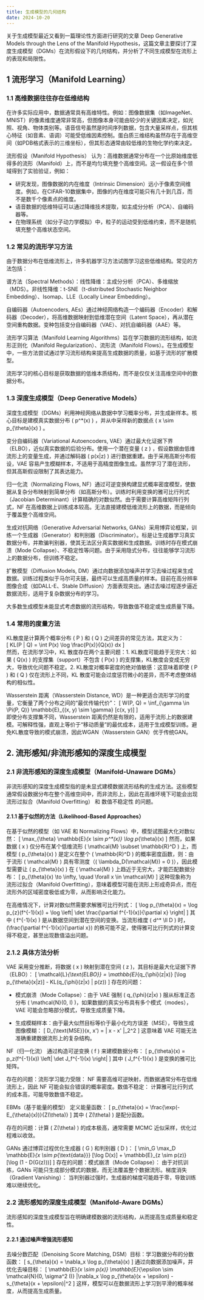 ```yaml
---
title: 生成模型的几何结构
date: 2024-10-20
---
```


关于生成模型最近又看到一篇理论性方面进行研究的文章 Deep Generative Models through the Lens of the Manifold Hypothesis，这篇文章主要探讨了深度生成模型（DGMs）在流形假设下的几何结构，并分析了不同生成模型在流形上的表现和局限性。

## 1 流形学习（Manifold Learning）

### 1.1 高维数据往往存在低维结构  

在许多实际应用中，数据通常具有高维特性。例如：图像数据集（如ImageNet、MNIST）的像素维度通常非常高，但图像本身可能由较少的关键因素决定，如光照、视角、物体类别等。语音信号虽然是时间序列数据，包含大量采样点，但其核心特征（如音素、语调）可能受低维因素控制。蛋白质三维结构虽然存在于高维空间（如PDB格式表示的三维坐标），但其形态通常由较低维的生物化学约束决定。  

流形假设（Manifold Hypothesis） 认为：高维数据通常分布在一个比原始维度低得多的流形（Manifold）上，而不是均匀填充整个高维空间。这一假设在多个领域得到了实验验证，例如：  

- 研究发现，图像数据的内在维度（Intrinsic Dimension）远小于像素空间维度。例如，在CIFAR-10数据集中，图像的内在维度可能只有几十到几百，而不是数千个像素点的维度。  
- 语音数据的低维特征可以通过降维技术提取，如主成分分析（PCA）、自编码器等。  
- 在物理系统（如分子动力学模拟）中，粒子的运动受到低维约束，而不是随机填充整个高维状态空间。  

### 1.2 常见的流形学习方法  

由于数据分布在低维流形上，许多机器学习方法试图学习这些低维结构。常见的方法包括：  

谱方法（Spectral Methods）：线性降维：主成分分析（PCA）、多维缩放（MDS）。非线性降维：t-SNE（t-distributed Stochastic Neighbor Embedding）、Isomap、LLE（Locally Linear Embedding）。  

自编码器（Autoencoders, AEs）通过神经网络构造一个编码器（Encoder）和解码器（Decoder），将高维数据映射到低维潜在空间（Latent Space），再从潜在空间重构数据。变种包括变分自编码器（VAE）、对抗自编码器（AAE）等。  

流形学习算法（Manifold Learning Algorithms）旨在学习数据的流形结构，如流形正则化（Manifold Regularization）、流形流（Manifold Flows）。在生成模型中，一些方法尝试通过学习流形结构来提高生成数据的质量，如基于流形的扩散模型。  

流形学习的核心目标是获取数据的低维本质结构，而不是仅仅关注高维空间中的数据分布。  

### 1.3 深度生成模型（Deep Generative Models）  

深度生成模型（DGMs）利用神经网络从数据中学习概率分布，并生成新样本。核心目标是建模真实数据分布 \( p^*(x) \) ，并从中采样新的数据点 \( x \sim p_{\theta}(x) \) 。  

变分自编码器（Variational Autoencoders, VAE）通过最大化证据下界（ELBO），近似真实数据的后验分布。使用一个潜在变量 \( z \) ，假设数据由低维流形上的变量生成，并通过解码器 \( p(x|z) \) 进行数据重建。由于采用高斯分布假设，VAE 容易产生模糊样本，不适用于高精度图像生成。虽然学习了潜在流形，但其高斯假设限制了其表达能力。

归一化流（Normalizing Flows, NF）通过可逆变换构建显式概率密度模型，使数据从复杂分布映射到简单分布（如高斯分布）。训练时利用变换的雅可比行列式（Jacobian Determinant）计算精确的对数似然。由于需要计算高维矩阵行列式，NF 在高维数据上训练成本较高。无法直接建模低维流形上的数据，而是倾向于覆盖整个高维空间。  

生成对抗网络（Generative Adversarial Networks, GANs）采用博弈论框架，训练一个生成器（Generator）和判别器（Discriminator）。标是让生成器学习真实数据分布，并欺骗判别器，使其无法区分真实数据和生成数据。训练时存在模式崩溃（Mode Collapse）、不稳定性等问题。由于采用隐式分布，往往能够学习流形上的数据分布，但训练不稳定。

扩散模型（Diffusion Models, DM）通过向数据添加噪声并学习去噪过程来生成数据。训练过程类似于马尔可夫链，最终可以生成高质量的样本。目前在高分辨率图像合成（如DALL-E、Stable Diffusion）方面表现突出。通过去噪过程逐步逼近数据流形，适用于复杂数据分布的学习。

大多数生成模型未能显式考虑数据的流形结构，导致数值不稳定或生成质量下降。  

### 1.4 常用的度量方法  

KL散度是计算两个概率分布 \( P \) 和 \( Q \) 之间差异的常见方法，其定义为：  
\[
KL(P \| Q) = \int P(x) \log \frac{P(x)}{Q(x)} dx
\]  
然而，在流形学习中，KL 散度存在两个主要问题：1. KL散度可能趋于无穷大：如果 \( Q(x) \) 的支撑集（support）不包含 \( P(x) \) 的支撑集，KL散度会变成无穷大，导致优化问题不稳定。2. KL散度对概率密度的绝对值敏感：这意味着即使 \( P \) 和 \( Q \) 仅在流形上不同，KL 散度可能会过度惩罚微小的差异，而不考虑整体结构的相似性。  

Wasserstein 距离（Wasserstein Distance, WD）是一种更适合流形学习的度量，它衡量了两个分布之间的“最优传输代价”：
\[
W(P, Q) = \inf_{\gamma \in \Pi(P, Q)} \mathbb{E}_{(x, y) \sim \gamma} [c(x, y)]
\]  
即使分布支撑集不同，Wasserstein 距离仍然是有限的，适用于流形上的数据建模。可解释性强，直观上等价于“移动质量”的最优成本，适用于生成模型训练。避免KL散度导致的模式崩溃，因此WGAN（Wasserstein GAN）优于传统GAN。  

## 2. 流形感知/非流形感知的深度生成模型

### 2.1 非流形感知的深度生成模型（Manifold-Unaware DGMs）

非流形感知的深度生成模型指的是未显式建模数据流形结构的生成方法。这些模型通常假设数据分布在整个高维空间中，而非流形上，因此在高维环境下可能会出现流形过拟合（Manifold Overfitting） 和 数值不稳定性 的问题。

#### 2.1.1 基于似然的方法（Likelihood-Based Approaches）

在基于似然的模型（如 VAE 和 Normalizing Flows）中，模型试图最大化对数似然：
\[
\max_{\theta} \mathbb{E}_{x \sim p^*(x)} \log p_{\theta}(x)
\]
然而，如果数据 \( x \) 仅分布在某个低维流形 \( \mathcal{M} \subset \mathbb{R}^D \) 上，而模型 \( p_{\theta}(x) \) 是定义在整个 \( \mathbb{R}^D \) 的概率密度函数，则：由于流形 \( \mathcal{M} \) 具有零测度（\( \lambda_D(\mathcal{M}) = 0 \)），因此模型需要让 \( p_{\theta}(x) \) 在 \( \mathcal{M} \) 上趋近于无穷大，才能匹配数据分布：
  \[
  p_{\theta}(x) \to \infty, \quad \forall x \in \mathcal{M}
  \]
这种现象称为 流形过拟合（Manifold Overfitting），意味着模型可能在流形上形成奇异点，而在流形外的区域密度极低或为零，从而影响泛化能力。

在高维情况下，计算对数似然需要求解雅可比行列式：
  \[
  \log p_{\theta}(x) = \log p_{z}(f^{-1}(x)) + \log \left| \det \frac{\partial f^{-1}(x)}{\partial x} \right|
  \]
  其中 \( f^{-1}(x) \) 是从数据空间到潜在空间的变换。当流形维度 \( d^* \ll D \) 时，\(\frac{\partial f^{-1}(x)}{\partial x}\) 的秩可能不足，使得雅可比行列式的计算变得不稳定，甚至出现数值溢出问题。


### 2.1.2 具体方法分析

VAE 采用变分推断，将数据 \( x \) 映射到潜在空间 \( z \)，其目标是最大化证据下界（ELBO）：
\[
\mathcal{L}_{\text{ELBO}} = \mathbb{E}_{q_{\phi}(z|x)} [\log p_{\theta}(x|z)] - KL(q_{\phi}(z|x) \| p(z))
\]
存在的问题：

- 模式崩溃（Mode Collapse）：由于 VAE 强制 \( q_{\phi}(z|x) \) 服从标准正态分布 \( \mathcal{N}(0, I) \)，如果数据的真实分布具有多个模式（modes），VAE 可能会忽略部分模式，导致生成质量下降。

- 生成模糊样本：由于最大似然目标等价于最小化均方误差（MSE），导致生成图像模糊：
     \[
     D_{\text{MSE}}(x, x') = \| x - x' \|_2^2
     \]
这意味着 VAE 可能无法准确重建数据流形上的复杂结构。

NF（归一化流） 通过构造可逆变换 \( f \) 来建模数据分布：
\[
p_{\theta}(x) = p_z(f^{-1}(x)) \left| \det J_f^{-1}(x) \right|
\]
其中 \( J_f^{-1}(x) \) 是变换的雅可比矩阵。

存在的问题：流形学习能力受限： NF 需要高维可逆映射，而数据通常分布在低维流形上，因此 NF 可能会拟合错误的概率密度。数值不稳定： 计算雅可比行列式的成本高，可能导致数值不稳定。

EBMs（基于能量的模型） 定义能量函数：
\[
p_{\theta}(x) = \frac{\exp(-E_{\theta}(x))}{Z(\theta)}
\]
其中 \( Z(\theta) \) 是配分函数。

存在的问题：计算 \( Z(\theta) \) 的成本极高，通常需要 MCMC 近似采样，优化过程难以收敛。

GANs 通过博弈过程优化生成器 \( G \) 和判别器 \( D \)：
\[
\min_G \max_D \mathbb{E}_{x \sim p_{\text{data}}} [\log D(x)] + \mathbb{E}_{z \sim p(z)} [\log (1 - D(G(z)))]
\]
存在的问题：模式崩溃（Mode Collapse）： 由于对抗训练，GANs 可能只生成部分模式的数据，而无法覆盖整个数据流形。梯度消失（Gradient Vanishing）： 当判别器过强时，生成器的梯度可能趋于零，导致训练难以继续优化。

### 2.2 流形感知的深度生成模型（Manifold-Aware DGMs）

流形感知的深度生成模型旨在明确建模数据的流形结构，从而提高生成质量和稳定性。

#### 2.2.1 通过噪声增强流形感知

去噪分数匹配（Denoising Score Matching, DSM）目标：学习数据分布的分数函数：
  \[
  s_{\theta}(x) = \nabla_x \log p_{\theta}(x)
  \]
通过向数据添加噪声，并优化去噪目标：
  \[
  \mathbb{E}_{x \sim p(x)} \mathbb{E}_{\epsilon \sim \mathcal{N}(0, \sigma^2 I)} \|\nabla_x \log p_{\theta}(x + \epsilon) - s_{\theta}(x + \epsilon)\|^2
  \]
这样，模型可以在数据流形上学习到平滑的概率梯度，从而提高生成质量。